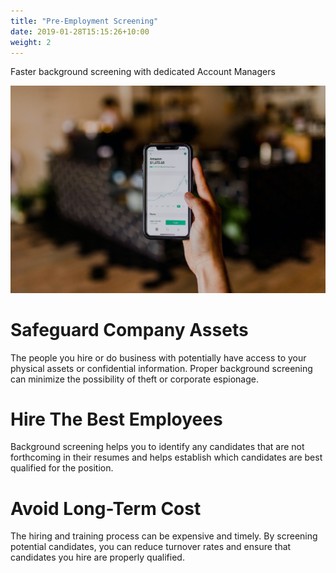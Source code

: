 ```yaml
---
title: "Pre-Employment Screening"
date: 2019-01-28T15:15:26+10:00
weight: 2
---
```


Faster background screening with dedicated Account Managers

![Accounting Services](/images/austin-distel-nGc5RT2HmF0-unsplash.jpg)

# Safeguard Company Assets

The people you hire or do business with potentially have access to your physical assets or confidential information. Proper background screening can minimize the possibility of theft or corporate espionage.

# Hire The Best Employees

Background screening helps you to identify any candidates that are not forthcoming in their resumes and helps establish which candidates are best qualified for the position.

# Avoid Long-Term Cost

The hiring and training process can be expensive and timely. By screening potential candidates, you can reduce turnover rates and ensure that candidates you hire are properly qualified.
